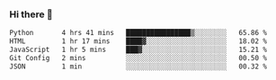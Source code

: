 ### Hi there 🌱
<!--START_SECTION:waka-->

```txt
Python       4 hrs 41 mins   ████████████████▒░░░░░░░░   65.86 %
HTML         1 hr 17 mins    ████▓░░░░░░░░░░░░░░░░░░░░   18.02 %
JavaScript   1 hr 5 mins     ███▓░░░░░░░░░░░░░░░░░░░░░   15.21 %
Git Config   2 mins          ░░░░░░░░░░░░░░░░░░░░░░░░░   00.50 %
JSON         1 min           ░░░░░░░░░░░░░░░░░░░░░░░░░   00.32 %
```

<!--END_SECTION:waka-->
<!--
**Dieg0raf/Dieg0raf** is a ✨ _special_ ✨ repository because its `README.md` (this file) appears on your GitHub profile.

Here are some ideas to get you started:

- 🔭 I’m currently working on ...
- 🌱 I’m currently learning ...
- 👯 I’m looking to collaborate on ...
- 🤔 I’m looking for help with ...
- 💬 Ask me about ...
- 📫 How to reach me: ...
- 😄 Pronouns: ...
- ⚡ Fun fact: ...
-->
